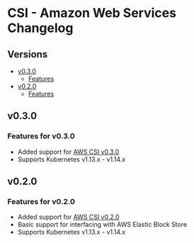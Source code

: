 # CSI - Amazon Web Services Changelog

## Versions

- [v0.3.0](#v030)
  - [Features](#features-for-v030)
- [v0.2.0](#v020)
  - [Features](#features-for-v020)

## v0.3.0

### Features for v0.3.0

* Added support for [AWS CSI v0.3.0](https://github.com/kubernetes-sigs/aws-ebs-csi-driver/releases/tag/v0.3.0)
* Supports Kubernetes v1.13.x - v1.14.x

## v0.2.0

### Features for v0.2.0

* Added support for [AWS CSI v0.2.0](https://github.com/kubernetes-sigs/aws-ebs-csi-driver/releases/tag/v0.2.0)
* Basic support for interfacing with AWS Elastic Block Store
* Supports Kubernetes v1.13.x - v1.14.x
